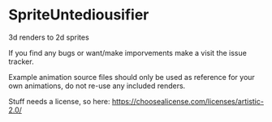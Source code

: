 # SpriteUntediousifier
3d renders to 2d sprites

If you find any bugs or want/make imporvements make a visit the issue tracker.

Example animation source files should only be used as reference for your own animations, do not re-use any included renders.

Stuff needs a license, so here: https://choosealicense.com/licenses/artistic-2.0/
